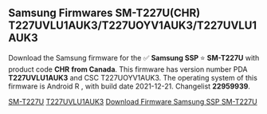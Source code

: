 <h2>Samsung Firmwares SM-T227U(CHR) T227UVLU1AUK3/T227UOYV1AUK3/T227UVLU1AUK3</h2>
Download the Samsung firmware for the ✅ <strong>Samsung SSP </strong> ⭐ <strong>SM-T227U</strong> with product code <strong>CHR</strong> <strong> from Canada</strong>. This firmware has version number PDA <strong>T227UVLU1AUK3</strong> and CSC T227UOYV1AUK3. The operating system of this firmware is Android R , with build date 2021-12-21. Changelist <strong>22959939</strong>.

[SM-T227U](https://samfirm.shop/samsung/model/SM-T227U)
[T227UVLU1AUK3](https://samfirm.shop/samsung/pda/T227UVLU1AUK3)
[Download Firmware Samsung SSP SM-T227U](https://samfirm.shop/samsung/firmware/483821)
